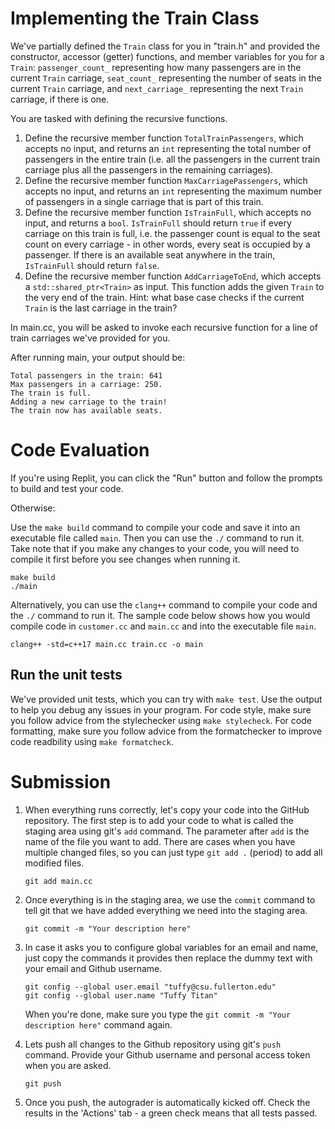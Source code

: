 # Implementing the Train Class
We've partially defined the `Train` class for you in "train.h" and provided the constructor, accessor (getter) functions, and member variables for you for a `Train`: `passenger_count_` representing how many passengers are in the current `Train` carriage, `seat_count_` representing the number of seats in the current `Train` carriage, and `next_carriage_` representing the next `Train` carriage, if there is one.

You are tasked with defining the recursive functions.
1. Define the recursive member function `TotalTrainPassengers`, which accepts no input, and returns an `int` representing the total number of passengers in the entire train (i.e. all the passengers in the current train carriage plus all the passengers in the remaining carriages).
2. Define the recursive member function `MaxCarriagePassengers`, which accepts no input, and returns an `int` representing the maximum number of passengers in a single carriage that is part of this train.
3. Define the recursive member function `IsTrainFull`, which accepts no input, and returns a `bool`. `IsTrainFull` should return `true` if every carriage on this train is full, i.e. the passenger count is equal to the seat count on every carriage - in other words, every seat is occupied by a passenger. If there is an available seat anywhere in the train, `IsTrainFull` should return `false`.
4. Define the recursive member function `AddCarriageToEnd`, which accepts a `std::shared_ptr<Train>` as input. This function adds the given `Train` to the very end of the train. Hint: what base case checks if the current `Train` is the last carriage in the train?

In main.cc, you will be asked to invoke each recursive function for a line of train carriages we've provided for you.

After running main, your output should be:
```
Total passengers in the train: 641
Max passengers in a carriage: 250.
The train is full.
Adding a new carriage to the train!
The train now has available seats.
```

# Code Evaluation

If you're using Replit, you can click the "Run" button and follow the prompts to build and test your code.

Otherwise:

Use the `make build` command to compile your code and save it into an executable file called `main`.
Then you can use the `./` command to run it. Take note that if you make any changes to your code, you will need to compile it first before you see changes when running it.

```
make build
./main
```

Alternatively, you can use the `clang++` command to compile your code and the `./` command to run it. 
The sample code below shows how you would compile code in `customer.cc` and `main.cc` and into the executable file `main`. 

```
clang++ -std=c++17 main.cc train.cc -o main
```


## Run the unit tests

We've provided unit tests, which you can try with ``make test``. Use the output to help you debug any issues in your program.
For code style, make sure you follow advice from the stylechecker using ``make stylecheck``.
For code formatting, make sure you follow advice from the formatchecker to improve code readbility using ``make formatcheck``.

# Submission
1. When everything runs correctly,  let's copy your code into the GitHub repository. The first step is to add your code to what is called the staging area using git's `add` command. The parameter after `add` is the name of the file you want to add. There are cases when you have multiple changed files, so you can just type `git add .` (period) to add all modified files.

    ```
    git add main.cc
    ```
1. Once everything is in the staging area, we use the `commit` command to tell git that we have added everything we need into the staging area.

    ```
    git commit -m "Your description here"
    ```
1. In case it asks you  to configure global variables for an email and name, just copy the commands it provides then replace the dummy text with your email and Github username.

    ```
    git config --global user.email "tuffy@csu.fullerton.edu"
    git config --global user.name "Tuffy Titan"
    ```
    When you're done, make sure you type the `git commit -m "Your description here"` command again.    
1. Lets push all changes to the Github repository using git's `push` command. Provide your Github username and personal access token when you are asked.

    ```
    git push
    ```
1. Once you push, the autograder is automatically kicked off. Check the results in the 'Actions' tab - a green check means that all tests passed.
